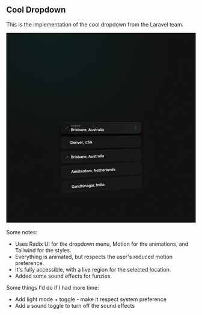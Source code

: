 ## Cool Dropdown

This is the implementation of the cool dropdown from the Laravel team.

![Cool Dropdown](./public/cool-dropdown-mock.png)

Some notes:
- Uses Radix UI for the dropdown menu, Motion for the animations, and Tailwind for the styles.
- Everything is animated, but respects the user's reduced motion preference.
- It's fully accessible, with a live region for the selected location.
- Added some sound effects for funzies.

Some things I'd do if I had more time:
- Add light mode + toggle - make it respect system preference
- Add a sound toggle to turn off the sound effects
